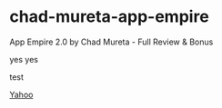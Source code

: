 # chad-mureta-app-empire
App Empire 2.0 by Chad Mureta - Full Review &amp; Bonus


yes yes 

test

<a href="http://www.yahoo.com">Yahoo</a>
